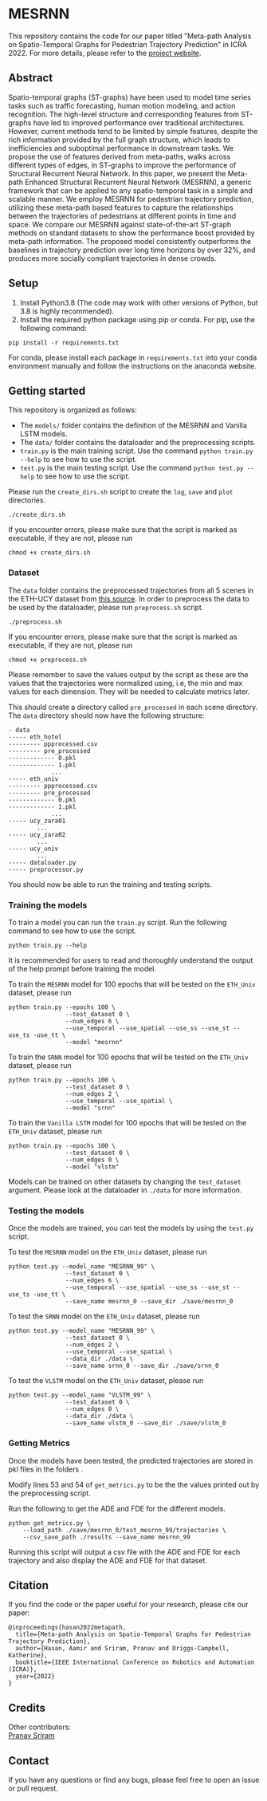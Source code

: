 # MESRNN
This repository contains the code for our paper titled "Meta-path Analysis on Spatio-Temporal Graphs for Pedestrian Trajectory Prediction" in ICRA 2022. 
For more details, please refer to the [project website](https://sites.google.com/illinois.edu/mesrnn/home)<!-- and [arXiv preprint](https://arxiv.org/abs/2011.04820)-->.

## Abstract
Spatio-temporal graphs (ST-graphs) have been used to model time series tasks such as traffic forecasting, human motion modeling, and action recognition. The high-level structure and corresponding features from ST-graphs have led to improved performance over traditional architectures. However, current methods tend to be limited by simple features, despite the rich information provided by the full graph structure, which leads to inefficiencies and suboptimal performance in downstream tasks. We propose the use of features derived from meta-paths, walks across different types of edges, in ST-graphs to improve the performance of Structural Recurrent Neural Network. In this paper, we present the Meta-path Enhanced Structural Recurrent Neural Network (MESRNN), a generic framework that can be applied to any spatio-temporal task in a simple and scalable manner. We employ MESRNN for pedestrian trajectory prediction, utilizing these meta-path based features to capture the relationships between the trajectories of pedestrians at different points in time and space. We compare our MESRNN against state-of-the-art ST-graph methods on standard datasets to show the performance boost provided by meta-path information. The proposed model consistently outperforms the baselines in trajectory prediction over long time horizons by over 32%, and produces more socially compliant trajectories in dense crowds.

## Setup
1. Install Python3.8 (The code may work with other versions of Python, but 3.8 is highly recommended).
2. Install the required python package using pip or conda. For pip, use the following command:  
```
pip install -r requirements.txt
```
For conda, please install each package in `requirements.txt` into your conda environment manually and 
follow the instructions on the anaconda website.  

## Getting started
This repository is organized as follows: 
- The `models/` folder contains the definition of the MESRNN and Vanilla LSTM models. 
- The `data/` folder contains the dataloader and the preprocessing scripts.
- `train.py` is the main training script. Use the command `python train.py --help` to see how to use the script.
- `test.py` is the main testing script. Use the command `python test.py --help` to see how to use the script.

Please run the `create_dirs.sh` script to create the `log`, `save` and `plot` directories.
```
./create_dirs.sh
```
If you encounter errors, please make sure that the script is marked as executable, if they are not, please run
```
chmod +x create_dirs.sh
```

### Dataset
The `data` folder contains the preprocessed trajectories from all 5 scenes in the ETH-UCY dataset from [this source](https://github.com/erichhhhho/DataExtraction).
In order to preprocess the data to be used by the dataloader, please run `preprocess.sh` script.
```
./preprocess.sh
```
If you encounter errors, please make sure that the script is marked as executable, if they are not, please run
```
chmod +x preprocess.sh
```
Please remember to save the values output by the script as these are the values that the trajectories were normalized using, i.e, the min and max values for each dimension. They will be needed to calculate metrics later.

This should create a directory called `pre_processed` in each scene directory. 
The `data` directory should now have the following structure:
```
- data
----- eth_hotel
--------- ppprocessed.csv
--------- pre_processed
------------- 0.pkl
------------- 1.pkl
            ...
----- eth_univ
--------- ppprocessed.csv
--------- pre_processed
------------- 0.pkl
------------- 1.pkl
            ...
----- ucy_zara01
        ...
----- ucy_zara02
        ...
----- ucy_univ
        ...
----- dataloader.py
----- preprocessor.py 
``` 
You should now be able to run the training and testing scripts.

### Training the models
To train a model you can run the `train.py` script. 
Run the following command to see how to use the script.
```
python train.py --help
```

It is recommended for users to read and thoroughly understand the output of the help prompt before training the model.

To train the `MESRNN` model for 100 epochs that will be tested on the `ETH_Univ` dataset, please run
```
python train.py --epochs 100 \
                --test_dataset 0 \
                --num_edges 6 \
                --use_temporal --use_spatial --use_ss --use_st --use_ts -use_tt \
                --model "mesrnn" 
```

To train the `SRNN` model for 100 epochs that will be tested on the `ETH_Univ` dataset, please run
```
python train.py --epochs 100 \
                --test_dataset 0 \
                --num_edges 2 \
                --use_temporal --use_spatial \
                --model "srnn"
```

To train the `Vanilla LSTM` model for 100 epochs that will be tested on the `ETH_Univ` dataset, please run
```
python train.py --epochs 100 \
                --test_dataset 0 \
                --num_edges 0 \
                --model "vlstm"
```

Models can be trained on other datasets by changing the `test_dataset` argument.
Please look at the dataloader in `./data` for more information.

### Testing the models
Once the models are trained, you can test the models by using the `test.py` script.

To test the `MESRNN` model on the `ETH_Univ` dataset, please run
```
python test.py --model_name "MESRNN_99" \
                --test_dataset 0 \
                --num_edges 6 \
                --use_temporal --use_spatial --use_ss --use_st --use_ts -use_tt \
                --save_name mesrnn_0 --save_dir ./save/mesrnn_0
```

To test the `SRNN` model on the `ETH_Univ` dataset, please run
```
python test.py --model_name "MESRNN_99" \
                --test_dataset 0 \
                --num_edges 2 \
                --use_temporal --use_spatial \
                --data_dir ./data \
                --save_name srnn_0 --save_dir ./save/srnn_0
```

To test the `VLSTM` model on the `ETH_Univ` dataset, please run
```
python test.py --model_name "VLSTM_99" \
                --test_dataset 0 \
                --num_edges 0 \
                --data_dir ./data \
                --save_name vlstm_0 --save_dir ./save/vlstm_0
```

### Getting Metrics
Once the models have been tested, the predicted trajectories are stored in pkl files in the folders .

Modify lines 53 and 54 of `get_metrics.py` to be the the values printed out by the preprocessing script.

Run the following to get the ADE and FDE for the different models.
```
python get_metrics.py \
    --load_path ./save/mesrnn_0/test_mesrnn_99/trajectories \
    --csv_save_path ./results --save_name mesrnn_99
```

Running this script will output a csv file with the ADE and FDE for each trajectory and also display the ADE and FDE for that dataset.

## Citation
If you find the code or the paper useful for your research, please cite our paper:
```
@inproceedings{hasan2022metapath,
  title={Meta-path Analysis on Spatio-Temporal Graphs for Pedestrian Trajectory Prediction},
  author={Hasan, Aamir and Sriram, Pranav and Driggs-Campbell, Katherine},
  booktitle={IEEE International Conference on Robotics and Automation (ICRA)},
  year={2022}
}
```

## Credits
Other contributors:  
[Pranav Sriram]()  

## Contact
If you have any questions or find any bugs, please feel free to open an issue or pull request.